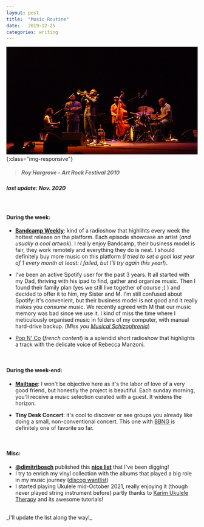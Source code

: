 ```yaml
---
layout: post
title:  "Music Routine"
date:   2019-12-25 
categories: writing
---
```


![](/assets/photos/art_rock_roy_hargrove.jpg){:class="img-responsive"}
> ##### Roy Hargrove - Art Rock Festival 2010


##### _last update: Nov. 2020_
<br>

#### During the week:
- **[Bandcamp Weekly](https://bandcamp.com/?show=352)**: kind of a radioshow that highlihts every week the hottest release on the platform. Each episode showcase an artist (_and usually a cool artwok_). I really enjoy Bandcamp, their business model is fair, they work remotely and everything they do is neat. I should definitely buy more music on this platform (_I tried to set a goal last year of 1 every month at least: I failed, but I'll try again this year!_).

- I've been an active Spotify user for the past 3 years. It all started with my Dad, thriving with his ipad to find, gather and organize music. Then I found their family plan (yes we still live together of course ;) ) and decided to offer it to him, my Sister and M. I'm still confused about Spotify: it's convenient, but their business model is not good and it really makes you _consume_ music. We recently agreed with M that our music memory was bad since we use it. I kind of miss the time where I meticulously organised music in folders of my computer, with manual hard-drive backup. (_Miss you [Musical Schizophrenia](https://musicalschizophrenia.blogspot.com/)_)

- [Pop N' Co](https://www.franceinter.fr/emissions/pop-co) (_french content_) is a splendid short radioshow that highlights a track with the delicate voice of Rebecca Manzoni.

<br>

#### During the week-end:
- **[Mailtape](https://www.mailta.pe/)**: I won't be objective here as it's the labor of love of a very good friend, but honestly the project is beautiful. Each sunday morning, you'll receive a music selection curated with a guest. It widens the horizon.

- **Tiny Desk Concert**: it's cool to discover or see groups you already like doing a small, non-conventional concert. This one with [BBNG ](https://www.npr.org/2017/01/19/510575120/badbadnotgood-tiny-desk-concert) is definitely one of favorite so far.

<br>

#### Misc:
- **[@dimitribosch](https://twitter.com/dimitribosch)** published this **[nice list](https://github.com/db0sch/awesome_webradios)** that I've been digging!
- I try to enrich my vinyl collection with the albums that played a big role in my music journey ([discog wantlist](https://www.discogs.com/mywantlist))
- I started playing Ukulele mid-October 2021, really enjoying it (though never played string instrument before) partly thanks to [Karim Ukulele Therapy](https://www.patreon.com/karimukuleletherapy) and its awesome tutorials!


<br>
_I'll update the list along the way!_
